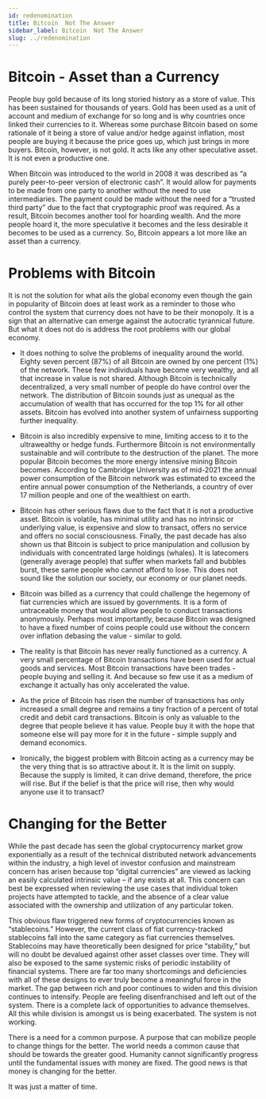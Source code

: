 ```yaml
---
id: redenomination
title: Bitcoin  Not The Answer
sidebar_label: Bitcoin  Not The Answer
slug: ../redenomination
---
```


# Bitcoin - Asset than a Currency
People buy gold because of its long storied history as a store of value. This has been sustained for thousands of years. Gold has been used as a unit of account and medium of exchange for so long and is why countries once linked their currencies to it.
Whereas some purchase Bitcoin based on some rationale of it being a store of value and/or hedge against inflation, most people are buying it because the price goes up, which just brings in more buyers.
Bitcoin, however, is not gold. It acts like any other speculative asset. It is not even a productive one.

When Bitcoin was introduced to the world in 2008 it was described as “a purely peer-to-peer version of electronic cash”. It would allow for payments to be made from one party to another without the need to use intermediaries. The payment could be made without the need for a “trusted third party” due to the fact that cryptographic proof was required.
As a result, Bitcoin becomes another tool for hoarding wealth. And the more people hoard it, the more speculative it becomes and the less desirable it becomes to be used as a currency. So, Bitcoin appears a lot more like an asset than a currency.
# Problems with Bitcoin
It is not the solution for what ails the global economy even though the gain in popularity of Bitcoin does at least work as a reminder to those who control the system that currency does not have to be their monopoly. It is a sign that an alternative can emerge against the autocratic tyrannical future. 
But what it does not do is address the root problems with our global economy. 

* It does nothing to solve the problems of inequality around the world. Eighty seven percent (87%) of all Bitcoin are owned by one percent (1%) of the network. These few individuals have become very wealthy, and all that increase in value is not shared. Although Bitcoin is technically decentralized, a very small number of people do have control over the network. The distribution of Bitcoin sounds just as unequal as the accumulation of wealth that has occurred for the top 1% for all other assets. Bitcoin has evolved into another system of unfairness supporting further inequality.

* Bitcoin is also incredibly expensive to mine, limiting access to it to the ultrawealthy or hedge funds. Furthermore Bitcoin is not environmentally sustainable and will contribute to the destruction of the planet. The more popular Bitcoin becomes the more energy intensive mining Bitcoin becomes. According to Cambridge University as of mid-2021 the annual power consumption of the Bitcoin network was estimated to exceed the entire annual power consumption of the Netherlands, a country of over 17 million people and one of the wealthiest on earth. 

* Bitcoin has other serious flaws due to the fact that it is not a productive asset. Bitcoin is volatile, has minimal utility and has no intrinsic or underlying value, is expensive and slow to transact, offers no service and offers no social consciousness. Finally, the past decade has also shown us that Bitcoin is subject to price manipulation and collusion by individuals with concentrated large holdings (whales). It is latecomers (generally average people) that suffer when markets fall and bubbles burst, these same people who cannot afford to lose. This does not sound like the solution our society, our economy or our planet needs.  

* Bitcoin was billed as a currency that could challenge the hegemony of fiat currencies which are issued by governments. It is a form of untraceable money that would allow people to conduct transactions anonymously. Perhaps most importantly, because Bitcoin was designed to have a fixed number of coins people could use without the concern over inflation debasing the value - similar to gold.  

* The reality is that Bitcoin has never really functioned as a currency. A very small percentage of Bitcoin transactions have been used for actual goods and services. Most Bitcoin transactions have been trades - people buying and selling it. And because so few use it as a medium of exchange it actually has only accelerated  the value.

* As the price of Bitcoin has risen the number of transactions has only increased a small degree and remains a tiny fraction of a percent of total credit and debit card transactions. Bitcoin is only as valuable to the degree that people believe it has value. People buy it with the hope that someone else will pay more for it in the future - simple supply and demand economics.

* Ironically, the biggest problem with Bitcoin acting as a currency may be the very thing that is so attractive about it. It is the limit on supply. Because the supply is limited, it can drive demand, therefore, the price will rise. But if the belief is that the price will rise, then why would anyone use it to transact?

# Changing for the Better
While the past decade has seen the global cryptocurrency market grow exponentially as a result of the technical distributed network advancements within the industry, a high level of investor confusion and mainstream concern has arisen because top “digital currencies” are viewed as lacking an easily calculated intrinsic value – if any exists at all. This concern can best be expressed when reviewing the use cases that individual token projects have attempted to tackle, and the absence of a clear value associated with the ownership and utilization of any particular token. 

This obvious flaw triggered new forms of cryptocurrencies known as “stablecoins.” However, the current class of fiat currency-tracked stablecoins fall into the same category as fiat currencies themselves. Stablecoins may have theoretically been designed for price “stability,” but will no doubt be devalued against other asset classes over time. They will also be exposed to the same systemic risks of periodic instability of financial systems. There are far too many shortcomings and deficiencies with all of these designs to ever truly become a meaningful force in the market. 
The gap between rich and poor continues to widen and this division continues to intensify. People are feeling disenfranchised and left out of the system. There is a complete lack of opportunities to advance themselves. All this while division is amongst us is being exacerbated. 
The system is not working.

There is a need for a common purpose. A purpose that can mobilize people to change things for the better. The world needs a common cause that should be towards the greater good.
Humanity cannot significantly progress until the fundamental issues with money are fixed. The good news is that money is changing for the better.

It was just a matter of time.
